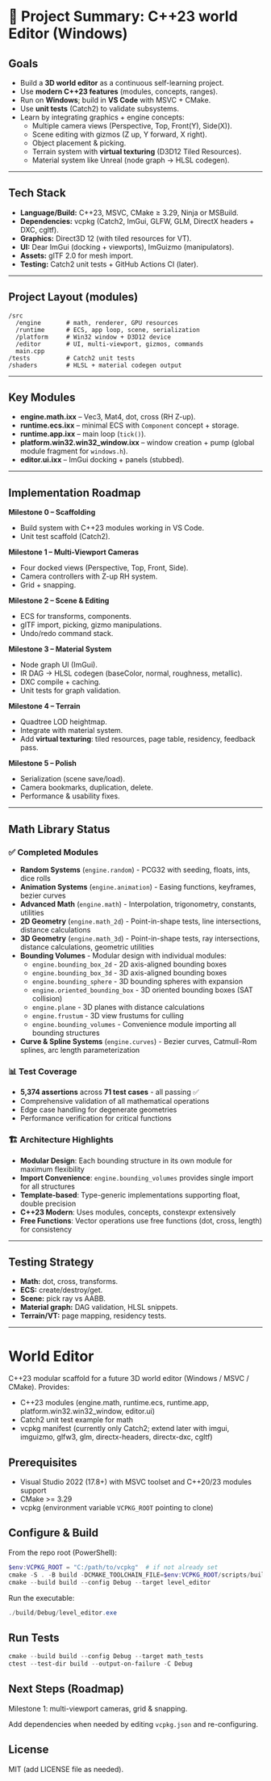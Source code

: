 # 🎯 Project Summary: C++23 world Editor (Windows)

## Goals
- Build a **3D world editor** as a continuous self-learning project.
- Use **modern C++23 features** (modules, concepts, ranges).
- Run on **Windows**; build in **VS Code** with MSVC + CMake.
- Use **unit tests** (Catch2) to validate subsystems.
- Learn by integrating graphics + engine concepts:
  - Multiple camera views (Perspective, Top, Front(Y), Side(X)).
  - Scene editing with gizmos (Z up, Y forward, X right).
  - Object placement & picking.
  - Terrain system with **virtual texturing** (D3D12 Tiled Resources).
  - Material system like Unreal (node graph → HLSL codegen).

---

## Tech Stack
- **Language/Build:** C++23, MSVC, CMake ≥ 3.29, Ninja or MSBuild.
- **Dependencies:** vcpkg (Catch2, ImGui, GLFW, GLM, DirectX headers + DXC, cgltf).
- **Graphics:** Direct3D 12 (with tiled resources for VT).
- **UI:** Dear ImGui (docking + viewports), ImGuizmo (manipulators).
- **Assets:** glTF 2.0 for mesh import.
- **Testing:** Catch2 unit tests + GitHub Actions CI (later).

---

## Project Layout (modules)
```
/src
  /engine       # math, renderer, GPU resources
  /runtime      # ECS, app loop, scene, serialization
  /platform     # Win32 window + D3D12 device
  /editor       # UI, multi-viewport, gizmos, commands
  main.cpp
/tests          # Catch2 unit tests
/shaders        # HLSL + material codegen output
```

---

## Key Modules
- **engine.math.ixx** – Vec3, Mat4, dot, cross (RH Z-up).
- **runtime.ecs.ixx** – minimal ECS with `Component` concept + storage.
- **runtime.app.ixx** – main loop (`tick()`).
- **platform.win32.win32_window.ixx** – window creation + pump (global module fragment for `windows.h`).
- **editor.ui.ixx** – ImGui docking + panels (stubbed).

---

## Implementation Roadmap
**Milestone 0 – Scaffolding**
- Build system with C++23 modules working in VS Code.
- Unit test scaffold (Catch2).

**Milestone 1 – Multi-Viewport Cameras**
- Four docked views (Perspective, Top, Front, Side).
- Camera controllers with Z-up RH system.
- Grid + snapping.

**Milestone 2 – Scene & Editing**
- ECS for transforms, components.
- glTF import, picking, gizmo manipulations.
- Undo/redo command stack.

**Milestone 3 – Material System**
- Node graph UI (ImGui).
- IR DAG → HLSL codegen (baseColor, normal, roughness, metallic).
- DXC compile + caching.
- Unit tests for graph validation.

**Milestone 4 – Terrain**
- Quadtree LOD heightmap.
- Integrate with material system.
- Add **virtual texturing**: tiled resources, page table, residency, feedback pass.

**Milestone 5 – Polish**
- Serialization (scene save/load).
- Camera bookmarks, duplication, delete.
- Performance & usability fixes.

---

## Math Library Status

### ✅ Completed Modules
- **Random Systems** (`engine.random`) - PCG32 with seeding, floats, ints, dice rolls
- **Animation Systems** (`engine.animation`) - Easing functions, keyframes, bezier curves  
- **Advanced Math** (`engine.math`) - Interpolation, trigonometry, constants, utilities
- **2D Geometry** (`engine.math_2d`) - Point-in-shape tests, line intersections, distance calculations
- **3D Geometry** (`engine.math_3d`) - Point-in-shape tests, ray intersections, distance calculations, geometric utilities
- **Bounding Volumes** - Modular design with individual modules:
  - `engine.bounding_box_2d` - 2D axis-aligned bounding boxes
  - `engine.bounding_box_3d` - 3D axis-aligned bounding boxes  
  - `engine.bounding_sphere` - 3D bounding spheres with expansion
  - `engine.oriented_bounding_box` - 3D oriented bounding boxes (SAT collision)
  - `engine.plane` - 3D planes with distance calculations
  - `engine.frustum` - 3D view frustums for culling
  - `engine.bounding_volumes` - Convenience module importing all bounding structures
- **Curve & Spline Systems** (`engine.curves`) - Bezier curves, Catmull-Rom splines, arc length parameterization

### 📊 Test Coverage
- **5,374 assertions** across **71 test cases** - all passing ✅
- Comprehensive validation of all mathematical operations
- Edge case handling for degenerate geometries
- Performance verification for critical functions

### 🏗️ Architecture Highlights
- **Modular Design**: Each bounding structure in its own module for maximum flexibility
- **Import Convenience**: `engine.bounding_volumes` provides single import for all structures
- **Template-based**: Type-generic implementations supporting float, double precision  
- **C++23 Modern**: Uses modules, concepts, constexpr extensively
- **Free Functions**: Vector operations use free functions (dot, cross, length) for consistency

---

## Testing Strategy
- **Math:** dot, cross, transforms.
- **ECS:** create/destroy/get.
- **Scene:** pick ray vs AABB.
- **Material graph:** DAG validation, HLSL snippets.
- **Terrain/VT:** page mapping, residency tests.

---

# World Editor

C++23 modular scaffold for a future 3D world editor (Windows / MSVC / CMake). Provides:

- C++23 modules (engine.math, runtime.ecs, runtime.app, platform.win32.win32_window, editor.ui)
- Catch2 unit test example for math
- vcpkg manifest (currently only Catch2; extend later with imgui, imguizmo, glfw3, glm, directx-headers, directx-dxc, cgltf)

## Prerequisites

- Visual Studio 2022 (17.8+) with MSVC toolset and C++20/23 modules support
- CMake >= 3.29
- vcpkg (environment variable `VCPKG_ROOT` pointing to clone)

## Configure & Build

From the repo root (PowerShell):

```powershell
$env:VCPKG_ROOT = "C:/path/to/vcpkg"  # if not already set
cmake -S . -B build -DCMAKE_TOOLCHAIN_FILE=$env:VCPKG_ROOT/scripts/buildsystems/vcpkg.cmake -DCMAKE_BUILD_TYPE=Debug
cmake --build build --config Debug --target level_editor
```

Run the executable:
```powershell
./build/Debug/level_editor.exe
```

## Run Tests

```powershell
cmake --build build --config Debug --target math_tests
ctest --test-dir build --output-on-failure -C Debug
```

## Next Steps (Roadmap)

Milestone 1: multi-viewport cameras, grid & snapping.

Add dependencies when needed by editing `vcpkg.json` and re-configuring.

## License

MIT (add LICENSE file as needed).

